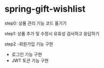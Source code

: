 # spring-gift-wishlist
step0: 상품 관리 기능 코드 옮기기

step1: 상품 추가 및 수정시 유효성 검사하고 응답하기

step2
-회원가입 기능 구현
- 로그인 기능 구현
- JWT 토큰 기능 구현
